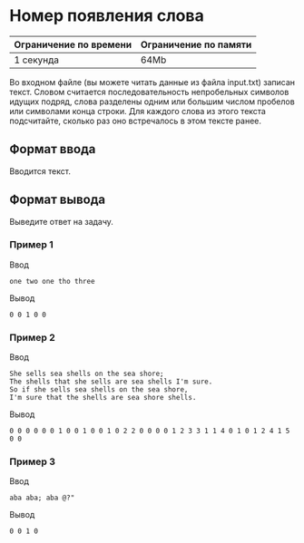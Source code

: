 # Номер появления слова

| Ограничение по времени |  Ограничение по памяти|
|--|--|
| 1 секунда | 64Mb |

Во входном файле (вы можете читать данные из файла input.txt) записан текст. Словом считается последовательность непробельных символов идущих подряд, слова разделены одним или большим числом пробелов или символами конца строки. Для каждого слова из этого текста подсчитайте, сколько раз оно встречалось в этом тексте ранее.

## Формат ввода

Вводится текст.

## Формат вывода

Выведите ответ на задачу.

### Пример 1

Ввод

    one two one tho three

Вывод

    0 0 1 0 0 

### Пример 2

Ввод

    She sells sea shells on the sea shore;
    The shells that she sells are sea shells I'm sure.
    So if she sells sea shells on the sea shore,
    I'm sure that the shells are sea shore shells.

Вывод

    0 0 0 0 0 0 1 0 0 1 0 0 1 0 2 2 0 0 0 0 1 2 3 3 1 1 4 0 1 0 1 2 4 1 5 0 0 

### Пример 3

Ввод

    aba aba; aba @?"

Вывод

    0 0 1 0 